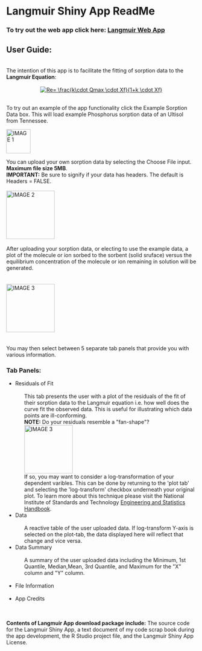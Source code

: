 # Langmuir Shiny App ReadMe

<head>
<h3>To try out the web app click here: <a href="https://wessport.shinyapps.io/Langmuir-Shiny-App/">Langmuir Web App</a> </h3>
</head>

<body>
<h2>User Guide:</h2>
<br/>
The intention of this app is to facilitate the fitting of sorption data to the <b>Langmuir Equation</b>: 
<br>
<br>
<center><a href="https://www.codecogs.com/eqnedit.php?latex=Re=&space;\frac{k\cdot&space;Qmax&space;\cdot&space;Xf}{1&plus;k&space;\cdot&space;Xf}" target="_blank"><img src="https://latex.codecogs.com/gif.latex?Re=&space;\frac{k\cdot&space;Qmax&space;\cdot&space;Xf}{1&plus;k&space;\cdot&space;Xf}" title="Re= \frac{k\cdot Qmax \cdot Xf}{1+k \cdot Xf}" /></a></center>
<br/>

To try out an example of the app functionality click the Example Sorption Data box. This will load example Phosphorus sorption data of an Ultisol from Tennessee. 


<img src="https://dl.dropboxusercontent.com/s/vepfhgljlb221kn/Screen%20Shot%202016-07-11%20at%201.png?dl=0" alt="IMAGE 1" style="width:64px;height:64px;">

You can upload your own sorption data by selecting the Choose File input. <b>Maximum file size 5MB</b>. 
<br><b>IMPORTANT:</b> Be sure to signify if your data has headers. The default is Headers = FALSE. 
<br>
<br>
<img src="https://dl.dropboxusercontent.com/s/l8zlgn27u4uq71m/Screen%20Shot%202016-07-11%20at%202.png?dl=0" alt="IMAGE 2" style="width:128px;height:128px;">
<br>
<br>
After uploading your sorption data, or electing to use the example data, a plot of the molecule or ion sorbed to the sorbent (solid sruface) versus the equilibrium concentration of the molecule or ion remaining in solution will be generated.<br>
<br>
<br>
<img src="https://dl.dropboxusercontent.com/s/9yeu4ptp606mi3i/Screen%20Shot%202016-07-11%20at%202.28.02%20PM.png?dl=0" alt="IMAGE 3" style="width:128px;height:128px;">
<br>
<br>
<br> You may then select between 5 separate tab panels that provide you with various information.
  <h3>Tab Panels:</h3>
  <ul>
  <li>Residuals of Fit<ul>
    <br> This tab presents the user with a plot of the residuals of the fit of their sorption data to the Langmuir equation i.e. how well does the curve fit the observed data. This is useful for illustrating which data points are ill-conforming.
    <br><b>NOTE:</b> Do your residuals resemble a "fan-shape"?
    <br><img src="https://dl.dropboxusercontent.com/s/pqirmjti49ywk30/Screen%20Shot%202016-07-11%20at%204.png?dl=0" alt="IMAGE 3" style="width:128px;height:128px;">
    <br>If so, you may want to consider a log-transformation of your dependent varibles. This can be done by returning to the 'plot tab' and selecting the 'log-transform' checkbox underneath your original plot. To learn more about this technique please visit the National Institute of Standards and Technology <a href="http://www.itl.nist.gov/div898/handbook/pri/section2/pri24.htm">Engineering and Statistics Handbook</a>.
      </ul></li>

  
  
  <li>Data<ul>
    <br> A reactive table of the user uploaded data. If log-transform Y-axis is selected on the plot-tab, the data displayed here will reflect that change and vice versa. 
    </ul></li>
    
  <li>Data Summary<ul>
    <br> A summary of the user uploaded data including the Minimum, 1st Quantile, Median,Mean, 3rd Quantile, and Maximum for the "X" column and "Y" column. 
    </ul></li></li>
    <br>
  <li>File Information</li>
  <br>
  <li>App Credits</li>
</ul>

<br>
<br>
<b>Contents of Langmuir App download package include:</b> The source code for the Langmuir Shiny App, a text document of my code scrap book during the app development, the R Studio project file, and the Langmuir Shiny App License. 
<br/>


</body>

